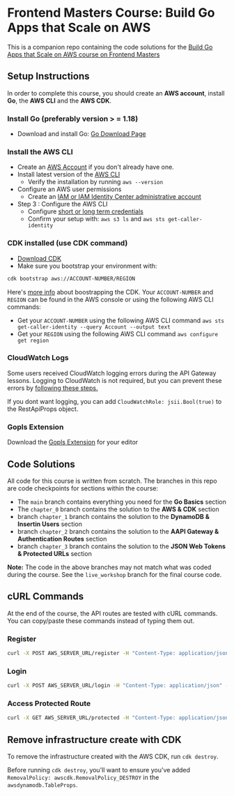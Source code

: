 # Frontend Masters Course:  Build Go Apps that Scale on AWS

This is a companion repo containing the code solutions for the [Build Go Apps that Scale on AWS course on Frontend Masters](https://frontendmasters.com/courses/go-aws)

## Setup Instructions

In order to complete this course, you should create an **AWS account**, install **Go**, the **AWS CLI** and the **AWS CDK**.

### Install Go (preferably version > = 1.18)
- Download and install Go: [Go Download Page](https://go.dev/dl/)

### Install the AWS CLI
- Create an [AWS Account](https://portal.aws.amazon.com/billing/signup) if you don't already have one.
- Install latest version of the [AWS CLI](https://docs.aws.amazon.com/cli/latest/userguide/getting-started-install.html)
  - Verify the installation by running `aws --version`
- Configure an AWS user permissions 
  - Create an [IAM or IAM Identity Center administrative account](https://docs.aws.amazon.com/cli/latest/userguide/getting-started-prereqs.html#getting-started-prereqs-iam) 
- Step 3 : Configure the AWS CLI
  - Configure [short or long term credentials ](https://docs.aws.amazon.com/cli/latest/userguide/getting-started-quickstart.html)
  - Confirm your setup with: `aws s3 ls` and `aws sts get-caller-identity`

### CDK installed (use CDK command)
- [Download CDK](https://docs.aws.amazon.com/cdk/v2/guide/getting_started.html#getting_started_install)
- Make sure you bootstrap your environment with:
```bash
cdk bootstrap aws://ACCOUNT-NUMBER/REGION
```
Here's [more info](https://docs.aws.amazon.com/cdk/v2/guide/getting_started.html#getting_started_bootstrap) about boostrapping the CDK. Your `ACCOUNT-NUMBER` and `REGION` can be found in the AWS console or using the following AWS CLI commands:
- Get your `ACCOUNT-NUMBER` using the following AWS CLI command `aws sts get-caller-identity --query Account --output text`
- Get your `REGION` using the following AWS CLI command `aws configure get region`

### CloudWatch Logs

Some users received CloudWatch logging errors during the API Gateway lessons. Logging to CloudWatch is not required, but you can prevent these errors by [following these steps.](https://repost.aws/knowledge-center/api-gateway-cloudwatch-logs)

If you dont want logging, you can add `CloudWatchRole: jsii.Bool(true)` to the RestApiProps object.

### Gopls Extension

Download the [Gopls Extension](https://github.com/golang/tools/blob/master/gopls/README.md) for your editor

## Code Solutions

All code for this course is written from scratch. The branches in this repo are code checkpoints for sections within the course:

* The `main` branch contains everything you need for the **Go Basics** section
* The `chapter_0` branch contains the solution to the **AWS & CDK** section
* branch `chapter_1` branch contains the solution to the **DynamoDB & Insertin Users** section
* branch `chapter_2` branch contains the solution to the **AAPI Gateway & Authentication Routes** section
* branch `chapter_3` branch contains the solution to the **JSON Web Tokens & Protected URLs** section

**Note:** The code in the above branches may not match what was coded during the course. See the `live_workshop` branch for the final course code. 

## cURL Commands

At the end of the course, the API routes are tested with cURL commands. You can copy/paste these commands instead of typing them out.

### Register

```bash
curl -X POST AWS_SERVER_URL/register -H "Content-Type: application/json" -d '{"username":"USERNAME", "password":"PASSWORD"}'
```

### Login

```bash
curl -X POST AWS_SERVER_URL/login -H "Content-Type: application/json" -d '{"username":"USERNAME", "password":"PASSWORD"}'
```

### Access Protected Route

```bash
curl -X GET AWS_SERVER_URL/protected -H "Content-Type: application/json" -H "Authorization: Bearer JWT_TOKEN"
```

## Remove infrastructure create with CDK

To remove the infrastructure created with the AWS CDK, run `cdk destroy`. 

Before running `cdk destroy`, you'll want to ensure you've added `RemovalPolicy: awscdk.RemovalPolicy_DESTROY` in the `awsdynamodb.TableProps`. 

